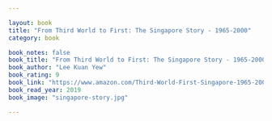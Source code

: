 ```yaml
---

layout: book
title: "From Third World to First: The Singapore Story - 1965-2000"
category: book

book_notes: false
book_title: "From Third World to First: The Singapore Story - 1965-2000"
book_author: "Lee Kuan Yew"
book_rating: 9
book_link: "https://www.amazon.com/Third-World-First-Singapore-1965-2000/dp/0060197765"
book_read_year: 2019
book_image: "singapore-story.jpg"

---
```

